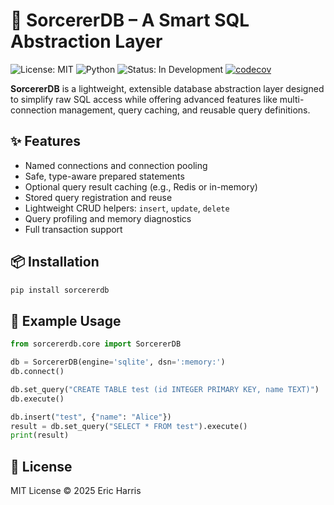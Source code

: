# 🔮 SorcererDB – A Smart SQL Abstraction Layer

![License: MIT](https://img.shields.io/badge/License-MIT-yellow.svg)
![Python](https://img.shields.io/badge/python-3.8%2B-blue)
![Status: In Development](https://img.shields.io/badge/status-alpha-orange)
[![codecov](https://codecov.io/gh/ericktheredd5875/sorcererdb-python/graph/badge.svg?token=579MCVZ7P3)](https://codecov.io/gh/ericktheredd5875/sorcererdb-python)

**SorcererDB** is a lightweight, extensible database abstraction layer designed to simplify raw SQL access while offering advanced features like multi-connection management, query caching, and reusable query definitions.

## ✨ Features

- Named connections and connection pooling
- Safe, type-aware prepared statements
- Optional query result caching (e.g., Redis or in-memory)
- Stored query registration and reuse
- Lightweight CRUD helpers: `insert`, `update`, `delete`
- Query profiling and memory diagnostics
- Full transaction support

## 📦 Installation

```bash
pip install sorcererdb
```

## 🧪 Example Usage

```python
from sorcererdb.core import SorcererDB

db = SorcererDB(engine='sqlite', dsn=':memory:')
db.connect()

db.set_query("CREATE TABLE test (id INTEGER PRIMARY KEY, name TEXT)")
db.execute()

db.insert("test", {"name": "Alice"})
result = db.set_query("SELECT * FROM test").execute()
print(result)
```

## 📜 License

MIT License © 2025 Eric Harris
